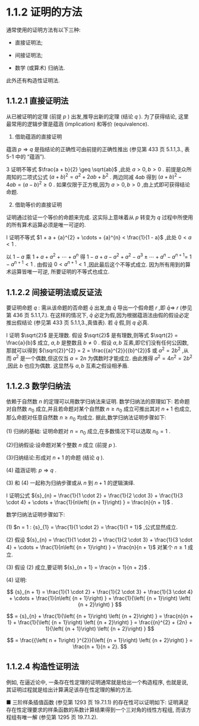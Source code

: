 # 1.1.2 证明的方法

通常使用的证明方法有以下三种:

- 直接证明法;

- 间接证明法;

- 数学 (或算术) 归纳法.

此外还有构造性证明法.

## 1.1.2.1 直接证明法

从已被证明的定理 (前提 $p$ ) 出发,推导出新的定理 (结论 $q$ ). 为了获得结论, 这里最常用的逻辑步骤是蕴涵 (implication) 和等价 (equivalence).

1. 借助蕴涵的直接证明

蕴涵 $p \Rightarrow  q$ 是指结论的正确性可由前提的正确性推出 (参见第 433 页 5.1.1,3., 表 5-1 中的 “蕴涵”).

3 证明不等式 $\frac{a + b}{2} \geq  \sqrt{ab}$ ,此处 $a > 0, b > 0$ . 前提是众所周知的二项式公式 ${\left( a + b\right) }^{2} = {a}^{2} + {2ab} + {b}^{2}$ . 两边同减 ${4ab}$ 得到 ${\left( a + b\right) }^{2} - {4ab} = {\left( a - b\right) }^{2} \geq  0$ . 如果仅限于正方根,因为 $a > 0, b > 0$ ,由上式即可获得结论命题.

2. 借助等价的直接证明

证明通过验证一个等价的命题来完成. 这实际上意味着从 $p$ 转变为 $q$ 过程中所使用的所有算术运算必须是唯一可逆的.

I 证明不等式 $1 + a + {a}^{2} + \cdots  + {a}^{n} < \frac{1}{1 - a}$ ,此处 $0 < a < 1$ .

以 $1 - a$ 乘 $1 + a + {a}^{2} + \cdots  + {a}^{n}$ 得 $1 - a + a - {a}^{2} + {a}^{2} - {a}^{3} \pm  \cdots  + {a}^{n} - {a}^{n + 1} =$ $1 - {a}^{n + 1} < 1$ . 由假设 $0 < {a}^{n + 1} < 1$ ,因此最后这个不等式成立. 因为所有用到的算术运算皆唯一可逆, 所要证明的不等式也成立.

## 1.1.2.2 间接证明法或反证法

要证明命题 $q$ : 需从该命题的否命题 $\bar{q}$ 出发,由 $\bar{q}$ 导出一个假命题 $r$ ,即 $\bar{q} \Rightarrow$ $r$ (参见第 436 页 5.1.1,7.). 在这样的情况下, $\bar{q}$ 必定为假,因为根据蕴涵法由假的假设必定推出假结论 (参见第 433 页 5.1.1,3.,真值表). 若 $\bar{q}$ 假,则 $q$ 必真.

I 证明 $\sqrt{2}$ 是无理数. 假设 $\sqrt{2}$ 是有理数,则等式 $\sqrt{2} = \frac{a}{b}$ 成立, $a, b$ 是整数且 $b \neq  0$ . 假设 $a, b$ 互素,即它们没有任何公因数,那就可以得到 ${\sqrt{2}}^{2} = 2 = \frac{{a}^{2}}{{b}^{2}}$ 或 ${a}^{2} = 2{b}^{2}$ ,从而 ${a}^{2}$ 是一个偶数,但这仅当 $a = {2n}$ 为偶数时才能成立. 由此推得 ${a}^{2} = 4{n}^{2} = 2{b}^{2}$ ,因此 $b$ 也应为偶数. 这显然与 $a, b$ 互素之假设相矛盾.

## 1.1.2.3 数学归纳法

依赖于自然数 $n$ 的定理可以用数学归纳法来证明. 数学归纳法的原理如下: 若命题对自然数 ${n}_{0}$ 成立,并且若命题对某个自然数 $n \geq  {n}_{0}$ 成立可推出其对 $n + 1$ 也成立,那么命题对任意自然数 $n \geq  {n}_{0}$ 均成立. 据此,数学归纳法证明步骤如下:

(1) 归纳的基础: 证明命题对 $n = {n}_{0}$ 成立,在多数情况下可以选取 ${n}_{0} = 1$ .

(2)归纳假设:设命题对某个整数 $n$ 成立 (前提 $p$ ).

(3)归纳结论:形成对 $n + 1$ 的命题 (结论 $q$ ).

(4) 蕴涵证明: $p \Rightarrow  q$ .

(3) 和 (4) 一起称为归纳步骤或从 $n$ 到 $n + 1$ 的逻辑演绎.

I 证明公式 ${s}_{n} = \frac{1}{1 \cdot  2} + \frac{1}{2 \cdot  3} + \frac{1}{3 \cdot  4} + \cdots  + \frac{1}{n\left( {n + 1}\right) } = \frac{n}{n + 1}$ .

数学归纳法证明步骤如下:

(1) $n = 1 : {s}_{1} = \frac{1}{1 \cdot  2} = \frac{1}{1 + 1}$ ,公式显然成立.

(2) 假设 ${s}_{n} = \frac{1}{1 \cdot  2} + \frac{1}{2 \cdot  3} + \frac{1}{3 \cdot  4} + \cdots  + \frac{1}{n\left( {n + 1}\right) } = \frac{n}{n + 1}$ 对某个 $n \geq  1$ 成立.

(3) 假设 (2) 成立,要证明 ${s}_{n + 1} = \frac{n + 1}{n + 2}$ .

(4) 证明:

$$
{s}_{n + 1} = \frac{1}{1 \cdot  2} + \frac{1}{2 \cdot  3} + \frac{1}{3 \cdot  4} + \cdots  + \frac{1}{n\left( {n + 1}\right) } + \frac{1}{\left( {n + 1}\right) \left( {n + 2}\right) }
$$

$$
= {s}_{n} + \frac{1}{\left( {n + 1}\right) \left( {n + 2}\right) } = \frac{n}{n + 1} + \frac{1}{\left( {n + 1}\right) \left( {n + 2}\right) } = \frac{{n}^{2} + {2n} + 1}{\left( {n + 1}\right) \left( {n + 2}\right) }
$$

$$
= \frac{{\left( n + 1\right) }^{2}}{\left( {n + 1}\right) \left( {n + 2}\right) } = \frac{n + 1}{n + 2}.
$$

## 1.1.2.4 构造性证明法

例如, 在逼近论中, 一条存在性定理的证明通常就是给出一个构造程序, 也就是说, 其证明过程就是给出计算满足该存在性定理的解的方法.

■ 三阶样条插值函数 (参见第 1293 页 19.7.1.1) 的存在性可以证明如下: 证明满足存在性定理要求的样条函数的系数计算结果得到一个三对角的线性方程组, 而该方程组有唯一解 (参见第 1295 页 19.7.1.2).
